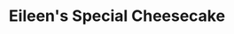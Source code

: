 ---
title: "Eileen's Special Cheesecake"
url: /new-york/eileens-special-cheesecake/
shop: Konditorei
---